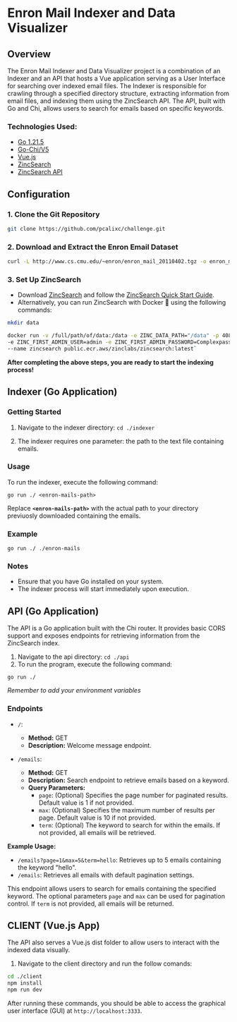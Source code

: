 # Enron Mail Indexer and Data Visualizer

## Overview

The Enron Mail Indexer and Data Visualizer project is a combination of an Indexer and an API that hosts a Vue application serving as a User Interface for searching over indexed email files. The Indexer is responsible for crawling through a specified directory structure, extracting information from email files, and indexing them using the ZincSearch API. The API, built with Go and Chi, allows users to search for emails based on specific keywords.

### Technologies Used:

- [Go 1.21.5](https://go.dev)
- [Go-Chi/V5](https://github.com/go-chi/chi)
- [Vue.js](https://vuejs.org)
- [ZincSearch](https://github.com/zincsearch/zincsearch)
- [ZincSearch API](https://zincsearch-docs.zinc.dev)

## Configuration

### 1. Clone the Git Repository

```bash
git clone https://github.com/pcalixc/challenge.git

```
### 2. Download and Extract the Enron Email Dataset

```bash
curl -L http://www.cs.cmu.edu/~enron/enron_mail_20110402.tgz -o enron_mail_20110402.tgz && tar -xf enron_mail_20110402.tgz
```

### 3. Set Up ZincSearch

-   Download [ZincSearch](https://github.com/zincsearch/zincsearch) and follow the [ZincSearch Quick Start Guide](https://zincsearch-docs.zinc.dev/quickstart/).
-   Alternatively, you can run ZincSearch with Docker 🐳 using the following commands:

```bash
mkdir data

docker run -v /full/path/of/data:/data -e ZINC_DATA_PATH="/data" -p 4080:4080 \
-e ZINC_FIRST_ADMIN_USER=admin -e ZINC_FIRST_ADMIN_PASSWORD=Complexpass#123 \
--name zincsearch public.ecr.aws/zinclabs/zincsearch:latest` 
```

**After completing the above steps, you are ready to start the indexing process!**


## Indexer (Go Application)

### Getting Started
1. Navigate to the indexer directory:   `cd ./indexer`

2.  The indexer requires one parameter: the path to the text file containing emails.

### Usage

To run the indexer, execute the following command:

`go run ./ <enron-mails-path>` 

Replace **`<enron-mails-path>`** with the actual path to your directory previuosly downloaded containing the emails.

### Example
`go run ./ ./enron-mails` 

### Notes
-   Ensure that you have Go installed on your system.
-   The indexer process will start immediately upon execution.

## API (Go Application)

The API is a Go application built with the Chi router. It provides basic CORS support and exposes endpoints for retrieving information from the ZincSearch index.

1. Navigate to the api directory:   `cd ./api`
2. To run the program, execute the following command:

`go run ./` 

_Remember to add your environment variables_

### Endpoints

- `/`: 
  - **Method:** GET
  - **Description:** Welcome message endpoint.

- `/emails`: 
  - **Method:** GET
  - **Description:** Search endpoint to retrieve emails based on a keyword.
  - **Query Parameters:**
    - `page`: (Optional) Specifies the page number for paginated results. Default value is 1 if not provided.
    - `max`: (Optional) Specifies the maximum number of results per page. Default value is 10 if not provided.
    - `term`: (Optional) The keyword to search for within the emails. If not provided, all emails will be retrieved.

**Example Usage:** 
- `/emails?page=1&max=5&term=hello`: Retrieves up to 5 emails containing the keyword "hello".
- `/emails`: Retrieves all emails with default pagination settings.

This endpoint allows users to search for emails containing the specified keyword. The optional parameters `page` and `max` can be used for pagination control. If `term` is not provided, all emails will be returned.


## CLIENT (Vue.js App)
The API also serves a Vue.js dist folder to allow users to interact with the indexed data visually.
1. Navigate to the client directory and run the follow comands:  
```bash
cd ./client
npm install
npm run dev
```
After running these commands, you should be able to access the graphical user interface (GUI) at `http://localhost:3333`.




